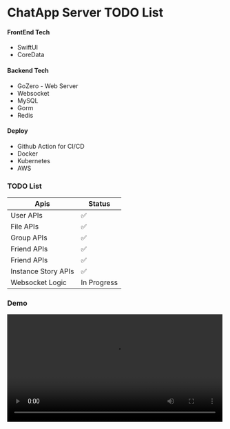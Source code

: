 # ChatApp Server TODO List

#### FrontEnd Tech
* SwiftUI
* CoreData

#### Backend Tech
* GoZero - Web Server
* Websocket
* MySQL
* Gorm
* Redis

#### Deploy
* Github Action for CI/CD
* Docker
* Kubernetes
* AWS

### TODO List
| Apis | Status      |
|------|-------------|
| User APIs | ✅           |
| File APIs | ✅           |
| Group APIs | ✅           |
| Friend APIs | ✅           |
| Friend APIs | ✅           |
| Instance Story APIs | ✅           |
|  Websocket Logic | In Progress |


### Demo
<video src="demo/chat-app-final.mp4" controls="controls" width="500"></video> 

